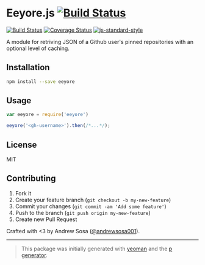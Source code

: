 # Eeyore.js [![Build Status](https://secure.travis-ci.org/andrewsosa001/Eeyore-js.svg?branch=master)](https://travis-ci.org/andrewsosa001/Eeyore-js)
[![Build Status](https://secure.travis-ci.org/andrewsosa001/Eeyore.js.svg?branch=master)](https://travis-ci.org/andrewsosa001/Eeyore.js)
[![Coverage Status](https://coveralls.io/repos/github/andrewsosa001/Eeyore-js/badge.svg?branch=master)](https://coveralls.io/github/andrewsosa001/Eeyore-js?branch=master)
[![js-standard-style](https://img.shields.io/badge/code%20style-standard-brightgreen.svg?style=flat)](https://github.com/feross/standard)

A module for retriving JSON of a Github user's pinned repositories with an optional level of caching.

## Installation

```bash
npm install --save eeyore
```

## Usage

```javascript
var eeyore = require('eeyore')

eeyore('<gh-username>').then(/*...*/);
```

## License

MIT

## Contributing

1. Fork it
2. Create your feature branch (`git checkout -b my-new-feature`)
3. Commit your changes (`git commit -am 'Add some feature'`)
4. Push to the branch (`git push origin my-new-feature`)
5. Create new Pull Request

Crafted with <3 by Andrew Sosa ([@andrewsosa001](https://twitter.com/andrewsosa001)).

***

> This package was initially generated with [yeoman](http://yeoman.io) and the [p generator](https://github.com/johnotander/generator-p.git).
